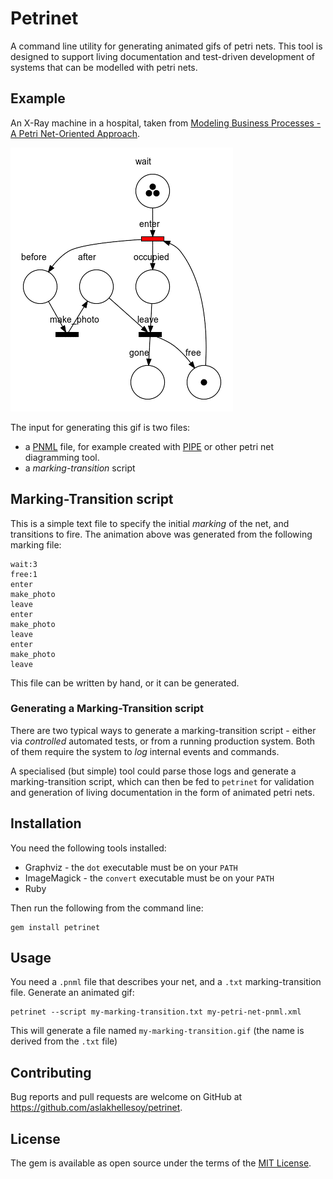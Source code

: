 # Petrinet

A command line utility for generating animated gifs of petri nets. This tool is designed to support living
documentation and test-driven development of systems that can be modelled with petri nets.

## Example

An X-Ray machine in a hospital, taken from [Modeling Business Processes - A Petri Net-Oriented Approach](https://mitpress.mit.edu/books/modeling-business-processes).

![x-ray](./examples/x-ray-machine/v2-fixed.gif)

The input for generating this gif is two files:

* a [PNML](https://en.wikipedia.org/wiki/Petri_Net_Markup_Language) file, for example created with 
  [PIPE](https://sarahtattersall.github.io/PIPE/) or other petri net diagramming tool.
* a *marking-transition* script

## Marking-Transition script

This is a simple text file to specify the initial *marking* of the net, and transitions to fire. The animation
above was generated from the following marking file:

```
wait:3
free:1
enter
make_photo
leave
enter
make_photo
leave
enter
make_photo
leave
```

This file can be written by hand, or it can be generated.

### Generating a Marking-Transition script

There are two typical ways to generate a marking-transition script - either via *controlled* automated tests,
or from a running production system. Both of them require the system to *log* internal events and commands.

A specialised (but simple) tool could parse those logs and generate a marking-transition script, which can then
be fed to `petrinet` for validation and generation of living documentation in the form of animated petri nets.

## Installation

You need the following tools installed:

* Graphviz - the `dot` executable must be on your `PATH`
* ImageMagick - the `convert` executable must be on your `PATH`
* Ruby

Then run the following from the command line:

    gem install petrinet

## Usage

You need a `.pnml` file that describes your net, and a `.txt` marking-transition file. Generate an animated gif:

    petrinet --script my-marking-transition.txt my-petri-net-pnml.xml

This will generate a file named `my-marking-transition.gif` (the name is derived from the `.txt` file)

## Contributing

Bug reports and pull requests are welcome on GitHub at https://github.com/aslakhellesoy/petrinet.

## License

The gem is available as open source under the terms of the [MIT License](https://opensource.org/licenses/MIT).
